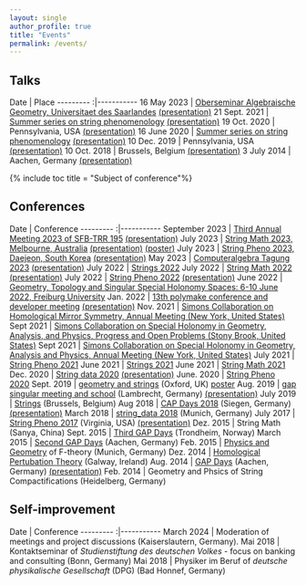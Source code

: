 ```yaml
---
layout: single
author_profile: true
title: "Events"
permalink: /events/
---
```


## Talks

 Date | Place
 ---------    :|----------- 
 16 May 2023 | [Oberseminar Algebraische Geometry, Universitaet des Saarlandes](https://www.uni-saarland.de/lehrstuhl/lazic/oberseminar-algebraische-geometrie.html) [(presentation)](/TalkSBMay2023.pdf)
 21 Sept. 2021   | [Summer series on string phenomenology](https://sites.google.com/view/string-pheno-seminars/) [(presentation)](/MartinBies-RootBundle-StringSummerSeriesAPresentation.pdf)
 19 Oct. 2020 | Pennsylvania, USA [(presentation)](/TalkUpennOctober19-2020.pdf)
 16 June 2020   | [Summer series on string phenomenology](https://stringphenoseminars.github.io/) [(presentation)](/PresentationSummerSeries.pdf)
 10 Dec. 2019   | Pennsylvania, USA [(presentation)](/TalkUPenn19.pdf)
 10 Oct. 2018   | Brussels, Belgium [(presentation)](/Brussels.pdf)
 3 July 2014   | Aachen, Germany [(presentation)](/PresentationAachen.pdf)
 

{% include toc title = "Subject of conference"%}

## Conferences

 Date | Conference
 ---------    :|-----------
 September 2023 | [Third Annual Meeting 2023 of SFB-TRR 195](https://www.math.uni-sb.de/ag/brandhorst/index.php?option=com_content&view=article&id=38:3rd-annual-meeting-sfb-trr-196-2023&catid=30&Itemid=109&lang=en) [(presentation)](/PresentationSFBMeeting2023MartinBies.pdf)
 July 2023 | [String Math 2023, Melbourne, Australia](https://indico.cern.ch/event/1270020/) [(presentation)](/PresentationStringMath2023MartinBies.pdf) [(poster)](/PosterMartinBiesStringMath2023.pdf)
 July 2023 | [String Pheno 2023, Daejeon, South Korea](https://indico.cern.ch/event/1270020/) [(presentation)](/PresentationStringPheno2023MartinBies.pdf) 
 May 2023 | [Computeralgebra Tagung 2023](https://konferenz.uni-hannover.de/event/83/) [(presentation)](/PresentationCAT2023MartinBies.pdf)
 July 2022 | [Strings 2022](https://indico.cern.ch/event/1085701/)
 July 2022 | [String Math 2022](https://stringmath2022.fuw.edu.pl/) [(presentation)](/MartinBies-StringMath2022.pdf)
 July 2022 | [String Pheno 2022](http://www.maths.liv.ac.uk/stringpheno2022/index.html) [(presentation)](/MartinBies-StringPheno2022.pdf)
 June 2022 | [Geometry, Topology and Singular Special Holonomy Spaces: 6-10 June 2022, Freiburg University](https://sites.duke.edu/scshgap/geometry-topology-and-singular-special-holonomy-spaces-6-10-june-2022-freiburg-university/)
 Jan. 2022 | [13th polymake conference and developer meeting](https://polymake.org/doku.php/workshops/workshop0122) [(presentation)](/MartinBies-PolymakeWorkshop2022.pdf)
 Nov. 2021 | [Simons Collaboration on Homological Mirror Symmetry, Annual Meeting (New York, United States)](https://indico.flatironinstitute.org/event/2700/)
 Sept 2021 | [Simons Collaboration on Special Holonomy in Geometry, Analysis, and Physics, Progress and Open Problems (Stony Brook, United States)](https://sites.duke.edu/scshgap/progress-and-open-problems-2021-september-12-15-2021-scgp-stony-brook/)
 Sept 2021 | [Simons Collaboration on Special Holonomy in Geometry, Analysis and Physics, Annual Meeting (New York, United States)](https://philanthropynewyork.org/news/simons-collaboration-special-holonomy-geometry-analysis-and-physics-first-annual-meeting)
 July 2021   | [String Pheno 2021](https://indico.cern.ch/event/1034944/)
 June 2021   | [Strings 2021](https://www.ictp-saifr.org/strings2021/)
 June 2021   | [String Math 2021](https://impa.br/en_US/eventos-do-impa/2021-2/string-math-2021/)
 Dec. 2020    | [String data 2020](https://indico.cern.ch/event/958074/overview) [(presentation)](/StringData2020MartinBies.pdf)
 June. 2020   | [String Pheno 2020](https://web.northeastern.edu/het/string_pheno/)
 Sept. 2019   | [geometry and strings](https://sites.google.com/view/geometryandstrings2019/home) (Oxford, UK) [poster](/PosterOxford2019.pdf)
 Aug. 2019   | [gap singular meeting and school](https://opendreamkit.org/meetings/2019-04-02-GAPSingularMeeting/) (Lambrecht, Germany) [(presentation)](/GapSingularMeeting.pdf)
 July 2019   | [Strings](https://sis-pc15.ulb.ac.be/event/2/) (Brussels, Belgium)
 Aug 2018   | [CAP Days 2018](https://homalg-project.github.io/capdays-2018/) (Siegen, Germany) [(presentation)](/CAP18_(presentation).pdf)
 March 2018 | [string_data 2018](https://indico.mpp.mpg.de/event/5578/) (Munich, Germany)
 July 2017  | [String Pheno 2017](http://www.cpe.vt.edu/stringpheno17/index.html) (Virginia, USA) [(presentation)](/StringPheno17_(presentation).pdf)
 Dez. 2015  | String Math (Sanya, China)
 Sept. 2015 | [Third GAP Days](https://www.gapdays.de/gapdays2015-fall/) (Trondheim, Norway)
 March 2015 | [Second GAP Days](https://www.gapdays.de/gapdays2015-spring/) (Aachen, Germany) 
 Feb. 2015  | [Physics and Geometry](http://wwwth.mpp.mpg.de/conf/f-theory15/) of F-theory (Munich, Germany)
 Dez. 2014  | [Homological Pertubation Theory](http://hamilton.nuigalway.ie/HPT/) (Galway, Ireland)
 Aug. 2014  | [GAP Days](https://www.gapdays.de/gapdays2014/) (Aachen, Germany) [(presentation)](/GAP14_(presentation).pdf)
 Feb. 2014  | Geometry and Phsics of String Compactifications (Heidelberg, Germany)
 
 
 
## Self-improvement
 
 Date | Conference 
 ---------    :|-----------
 March 2024 | Moderation of meetings and project discussions (Kaiserslautern, Germany).
 Mai 2018 | Kontaktseminar of *Studienstiftung des deutschen Volkes* - focus on banking and consulting (Bonn, Germany)
 Mai 2018 | Physiker im Beruf of *deutsche physikalische Gesellschaft* (DPG) (Bad Honnef, Germany)
